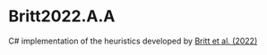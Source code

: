 # Britt2022.A.A

C# implementation of the heuristics developed by [Britt et al. (2022)](https://www.doi.org/10.1504/IJOR.2022.121492)
